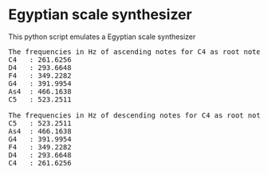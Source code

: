 # Egyptian scale synthesizer

This python script emulates a Egyptian scale synthesizer

<pre>
The frequencies in Hz of ascending notes for C4 as root note in the Egyptian scale
C4   : 261.6256
D4   : 293.6648
F4   : 349.2282
G4   : 391.9954
As4  : 466.1638
C5   : 523.2511

The frequencies in Hz of descending notes for C4 as root note in the Egyptian scale
C5   : 523.2511
As4  : 466.1638
G4   : 391.9954
F4   : 349.2282
D4   : 293.6648
C4   : 261.6256
